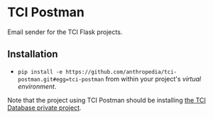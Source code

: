 # TCI Postman

Email sender for the TCI Flask projects.


## Installation

- `pip install -e https://github.com/anthropedia/tci-postman.git#egg=tci-postman`
from within your project's _virtual environment_.

Note that the project using TCI Postman should be installing
[the TCI Database private project](https://bitbucket.org/anthropedia/tci-database).
